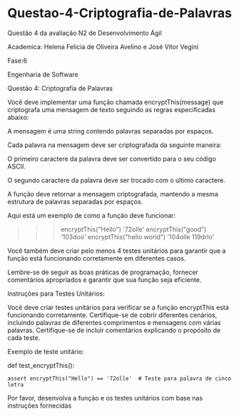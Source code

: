 # Questao-4-Criptografia-de-Palavras
Questão 4 da avaliação N2 de Desenvolvimento Ágil

Academica: Helena Felicia de Oliveira Avelino e José Vitor Vegini

Fase:6

Engenharia de Software

Questão 4: Criptografia de Palavras

Você deve implementar uma função chamada encryptThis(message) que criptografa uma mensagem de texto seguindo as regras especificadas abaixo:

A mensagem é uma string contendo palavras separadas por espaços.

Cada palavra na mensagem deve ser criptografada da seguinte maneira:

O primeiro caractere da palavra deve ser convertido para o seu código ASCII.

O segundo caractere da palavra deve ser trocado com o último caractere.

A função deve retornar a mensagem criptografada, mantendo a mesma estrutura de palavras separadas por espaços.

Aqui está um exemplo de como a função deve funcionar:

>>> encryptThis("Hello")
'72olle'
>>> encryptThis("good")
'103doo'
>>> encryptThis("hello world")
'104olle 119drlo'
 

Você também deve criar pelo menos 4 testes unitários para garantir que a função está funcionando corretamente em diferentes casos.

Lembre-se de seguir as boas práticas de programação, fornecer comentários apropriados e garantir que sua função seja eficiente.

Instruções para Testes Unitários:

Você deve criar testes unitários para verificar se a função encryptThis está funcionando corretamente. Certifique-se de cobrir diferentes cenários, incluindo palavras de diferentes comprimentos e mensagens com várias palavras. Certifique-se de incluir comentários explicando o propósito de cada teste.

Exemplo de teste unitário:

def test_encryptThis():

    assert encryptThis("Hello") == '72olle'  # Teste para palavra de cinco letra

Por favor, desenvolva a função e os testes unitários com base nas instruções fornecidas
